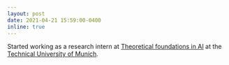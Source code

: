 ```yaml
---
layout: post
date: 2021-04-21 15:59:00-0400
inline: true
---
```


Started working as a research intern at [Theoretical foundations in AI](https://www.in.tum.de/tfai/people/students-and-interns) at the [Technical University of Munich](https://www.tum.de/).
